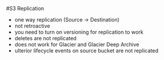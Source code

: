 #S3 Replication

- one way replication (Source -> Destination)
- not retroactive
- you need to turn on versioning for replication to work
- deletes are not replicated  
- does not work for Glacier and Glacier Deep Archive
- ulterior lifecycle events on source bucket are not replicated
